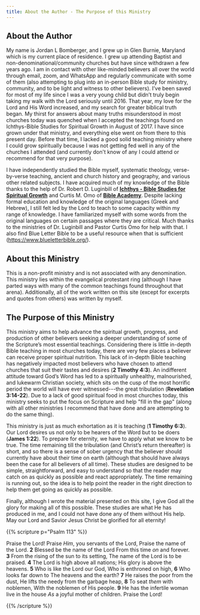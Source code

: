 ```yaml
---
title: About the Author - The Purpose of this Ministry 
---
```


## **About the Author** 

My name is Jordan L Bomberger, and I grew up in Glen Burnie, Maryland which is my current place of residence. I grew up attending Baptist and non-denominational/community churches but have since withdrawn a few years ago. I am in contact with other like-minded believers all over the world through email, zoom, and WhatsApp and regularly communicate with some of them (also attempting to plug into an in-person Bible study for ministry, community, and to be light and witness to other believers). I’ve been saved for most of my life since I was a very young child but didn’t truly begin taking my walk with the Lord seriously until 2016. That year, my love for the Lord and His Word increased, and my search for greater biblical truth began. My thirst for answers about many truths misunderstood in most churches today was quenched when I accepted the teachings found on Ichthys-Bible Studies for Spiritual Growth in August of 2017. I have since grown under that ministry, and everything else went on from there to this present day. Before that time, I lacked a good solid teaching ministry where I could grow spiritually because I was not getting fed well in any of the churches I attended (and currently don't know of any I could attend or recommend for that very purpose). 

I have independently studied the Bible myself, systematic theology, verse-by-verse teaching, ancient and church history and geography, and various other related subjects. I have acquired much of my knowledge of the Bible thanks to the help of Dr. Robert D. Luginbill of **[Ichthys - Bible Studies for Spiritual Growth](https://www.ichthys.com/)** and Curtis M. Omo of **[Bible Academy](https://bibleacademyonline.com/omo/author/como281aol-com/)**. Despite lacking formal education and knowledge of the original languages (Greek and Hebrew), I still felt led by the Lord to teach to some capacity within my range of knowledge. I have familiarized myself with some words from the original languages on certain passages where they are critical. Much thanks to the ministries of Dr. Luginbill and Pastor Curtis Omo for help with that. I also find Blue Letter Bible to be a useful resource when that is sufficient (https://www.blueletterbible.org/). 

## **About this Ministry** 

This is a non-profit ministry and is not associated with any denomination. This ministry lies within the evangelical protestant ring (although I have parted ways with many of the common teachings found throughout that arena). Additionally, all of the work written on this site (except for excerpts and quotes from others) was written by myself.

## **The Purpose of this Ministry** 

This ministry aims to help advance the spiritual growth, progress, and production of other believers seeking a deeper understanding of some of the Scripture’s most essential teachings. Considering there is little in-depth Bible teaching in most churches today, there are very few places a believer can receive proper spiritual nutrition. This lack of in-depth Bible teaching has negatively impacted most believers who have chosen to attend churches that suit their tastes and desires (**2 Timothy 4:3**). An indifferent attitude toward God’s Word has led to a spiritually unhealthy, malnourished, and lukewarm Christian society, which sits on the cusp of the most horrific period the world will have ever witnessed---the great tribulation (**Revelation 3:14-22**). Due to a lack of good spiritual food in most churches today, this ministry seeks to put the focus on Scripture and help "fill in the gap" (along with all other ministries I recommend that have done and are attempting to do the same thing). 

This ministry is just as much exhortation as it is teaching (**1 Timothy 6:3**). Our Lord desires us not only to be hearers of the Word but to be doers (**James 1:22**). To prepare for eternity, we have to apply what we know to be true. The time remaining till the tribulation (and Christ’s return thereafter) is short, and so there is a sense of sober urgency that the believer should currently have about their time on earth (although that should have always been the case for all believers of all time). These studies are designed to be simple, straightforward, and easy to understand so that the reader may catch on as quickly as possible and react appropriately. The time remaining is running out, so the idea is to help point the reader in the right direction to help them get going as quickly as possible.

Finally, although I wrote the material presented on this site, I give God all the glory for making all of this possible. These studies are what He has produced in me, and I could not have done any of them without His help. May our Lord and Savior Jesus Christ be glorified for all eternity!

{{% scripture p="Psalm 113" %}}  

Praise the Lord! Praise *Him*, you servants of the Lord, Praise the name of the Lord. **2** Blessed be the name of the Lord From this time *on* and forever. **3** From the rising of the sun to its setting, The name of the Lord is to be praised. **4** The Lord is high above all nations; His glory is above the heavens. **5** Who is like the Lord our God, Who is enthroned on high, **6** Who looks far down to The heavens and the earth? **7** He raises the poor from the dust, He lifts the needy from the garbage heap, **8** To seat *them* with noblemen, With the noblemen of His people. **9** He has the infertile woman live in the house *As* a joyful mother of children. Praise the Lord!

{{% /scripture %}}  